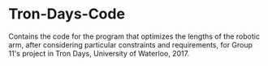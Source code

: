 # Tron-Days-Code
Contains the code for the program that optimizes the lengths of the robotic arm, after considering particular constraints and requirements, for Group 11's project in Tron Days, University of Waterloo, 2017.
